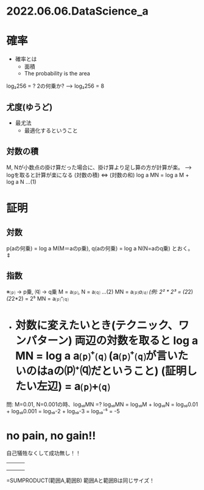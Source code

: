 # 2022.06.06.DataScience_a
# 確率
- 確率とは
  - 面積
  - The probability is the area

log₂256 = ?
2の何乗か?
--> log₂256 = 8

## 尤度(ゆうど)
- 最尤法
  - 最適化するということ

## 対数の積
M, Nが小数点の掛け算だった場合に、掛け算より足し算の方が計算が楽。
--> logを取ると計算が楽になる
(対数の積) ⇔ (対数の和)
log a MN = log a M + log a N ...(1)

# 証明
## 対数
p(aの何乗) = log a M(M＝aのp乗), q(aの何乗) = log a N(N=aのq乗) とおく。
  ⇕
## 指数
※⒫ -> p乗, ⒬ -> q乗
M = a⒫, N = a⒬ ...(2)
MN = a⒫*a⒬ (例: 2² * 2³ = (2*2)*(2*2*2) = 2⁵
MN = a⒫⁺⒬
- 対数に変えたいとき(テクニック、ワンパターン)
両辺の対数を取ると
log a MN = log a a⒫⁺⒬ (a⒫⁺⒬が言いたいのはaの⒫⁺⒬だということ)
(証明したい左辺) = a⒫+⒬
  =

問: M=0.01, N=0.001の時、log₁₀MN =?
log₁₀MN = log₁₀M + log₁₀N
= log₁₀0.01 + log₁₀0.001
= log₁₀-2 + log₁₀-3
= log₁₀⁻⁵
= -5

# no pain, no gain!!
自己犠牲なくして成功無し！！

|     |     |     |
| --- | --- | --- |
|     |     |     |
|     |     |     |
|     |     |     |


=SUMPRODUCT(範囲A,範囲B)
範囲Aと範囲Bは同じサイズ！
